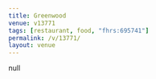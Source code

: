 ```yaml
---
title: Greenwood
venue: v13771
tags: [restaurant, food, "fhrs:695741"]
permalink: /v/13771/
layout: venue
---
```

null